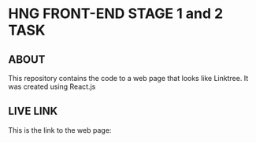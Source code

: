 # HNG FRONT-END STAGE 1 and 2 TASK

## ABOUT

This repository contains the code to a web page that looks like Linktree. It was created using React.js

## LIVE LINK

This is the link to the web page:
